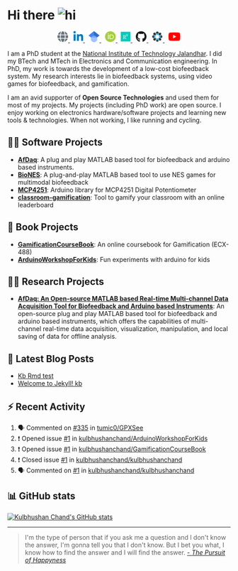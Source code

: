 <!--
**kulbhushanchand/kulbhushanchand** is a ✨ _special_ ✨ repository because its `README.md` (this file) appears on your GitHub profile.

Here are some ideas to get you started:

- 🔭 I’m currently working on ...
- 🌱 I’m currently learning ...
- 👯 I’m looking to collaborate on ...
- 🤔 I’m looking for help with ...
- 💬 Ask me about ...
- 📫 How to reach me: ...
- 😄 Pronouns: ...
- ⚡ Fun fact: ...
-->

# Hi there <img src="https://media.giphy.com/media/hvRJCLFzcasrR4ia7z/giphy.gif" width="25px" alt="hi">

<p align="center">

  <a href="https://kulbhushanchand.github.io/" title="Personal Website">
    <img src="assets\globe-solid.svg" height="25px" alt="link-logo" />
  </a>
&nbsp;  
  <a href="https://www.linkedin.com/in/kulbhushan-chand/" title="LinkedIn">
    <img src="assets\linkedin-in-brands.svg" height="25px" alt="linkedin-logo" />
  </a>
&nbsp;
  <a href="https://scholar.google.co.in/citations?user=s9_oY5MAAAAJ&hl" title="Google Scholar">
    <img src="assets\Google_Scholar_logo.svg" height="25px" alt="google-scholar-logo" />
  </a>
&nbsp;
  <a href="https://orcid.org/0000-0001-6502-0748" title="ORCID">
    <img src="assets\orcid-brands.svg" height="25px" alt="orcid-logo" />
  </a>
&nbsp;
  <a href="https://www.researchgate.net/profile/Kulbhushan-Chand" title="ResearchGate">
    <img src="assets\researchgate-brands.svg" height="25px" alt="researchgate-logo" />
  </a>
&nbsp;
  <a href="https://github.com/kulbhushanchand" title="GitHub">
    <img src="assets\github-brands.svg" height="25px" alt="github-logo" />
  </a>
&nbsp;
  <a href="https://osf.io/wxqdj/" title="OSF">
    <img src="assets\cos-shield.png" height="25px" alt="osf-logo" />
  </a>
&nbsp;
  <a href="https://www.youtube.com/c/KulbhushanChand" title="YouTube">
    <img src="assets\youtube-brands.svg" height="25px" alt="youtube-logo" />
  </a>

</p>


I am a PhD student at the [National Institute of Technology Jalandhar](https://www.nitj.ac.in/). I did my BTech and MTech in Electronics and Communication engineering. In PhD, my work is towards the development of a low-cost biofeedback system. My research interests lie in biofeedback systems, using video games for biofeedback, and gamification.

I am an avid supporter of **Open Source Technologies** and used them for most of my projects. My projects (including PhD work) are open source. I enjoy working on electronics hardware/software projects and learning new tools & technologies. When not working, I like running and cycling.  


## 👨‍💻 Software Projects 

- [**AfDaq**](https://github.com/kulbhushanchand/AfDaq): A plug and play MATLAB based tool for biofeedback and arduino based instruments.
- [**BioNES**](https://github.com/kulbhushanchand/BioNES): A plug-and-play MATLAB based tool to use NES games for multimodal biofeedback
- [**MCP4251**](https://github.com/kulbhushanchand/MCP4251): Arduino library for MCP4251 Digital Potentiometer
- [**classroom-gamification**](https://github.com/kulbhushanchand/classroom-gamification): Tool to gamify your classroom with an online leaderboard


## 📖 Book Projects 

- [**GamificationCourseBook**](https://github.com/kulbhushanchand/GamificationCourseBook): An online coursebook for Gamification (ECX-488)
- [**ArduinoWorkshopForKids**](https://github.com/kulbhushanchand/ArduinoWorkshopForKids): Fun experiments with arduino for kids


## 👨‍🔬 Research Projects 

- [**AfDaq: An Open-source MATLAB based Real-time Multi-channel Data Acquisition Tool for Biofeedback and Arduino based Instruments**](https://doi.org/10.17605/OSF.IO/VCTJM): An open-source plug and play MATLAB based tool for biofeedback and arduino based instruments, which offers the capabilities of multi-channel real-time data acquisition, visualization, manipulation, and local saving of data for offline analysis. 


## 📕 Latest Blog Posts

<!-- BLOG-POST-LIST:START -->
- [Kb Rmd test](https://kulbhushanchand.github.io/test-rmd/)
- [Welcome to Jekyll! kb](https://kulbhushanchand.github.io/welcome-to-jekyll/)
<!-- BLOG-POST-LIST:END -->


## ⚡ Recent Activity

<!--START_SECTION:activity-->
1. 🗣 Commented on [#335](https://github.com/tumic0/GPXSee/issues/335) in [tumic0/GPXSee](https://github.com/tumic0/GPXSee)
2. ❗️ Opened issue [#1](https://github.com/kulbhushanchand/ArduinoWorkshopForKids/issues/1) in [kulbhushanchand/ArduinoWorkshopForKids](https://github.com/kulbhushanchand/ArduinoWorkshopForKids)
3. ❗️ Opened issue [#1](https://github.com/kulbhushanchand/GamificationCourseBook/issues/1) in [kulbhushanchand/GamificationCourseBook](https://github.com/kulbhushanchand/GamificationCourseBook)
4. ❗️ Closed issue [#1](https://github.com/kulbhushanchand/kulbhushanchand/issues/1) in [kulbhushanchand/kulbhushanchand](https://github.com/kulbhushanchand/kulbhushanchand)
5. 🗣 Commented on [#1](https://github.com/kulbhushanchand/kulbhushanchand/issues/1) in [kulbhushanchand/kulbhushanchand](https://github.com/kulbhushanchand/kulbhushanchand)
<!--END_SECTION:activity-->



<!--
## Online Profiles

- **Personal website**: [kulbhushanchand.github.io](http://kulbhushanchand.github.io/)
- **LinkedIn**: [kulbhushan-chand](https://www.linkedin.com/in/kulbhushan-chand)
- **Google Scholar**: [s9_oY5MAAAAJ&hl](https://scholar.google.co.in/citations?user=s9_oY5MAAAAJ&hl)
- **ORCID**: [0000-0001-6502-0748](https://orcid.org/0000-0001-6502-0748)
- **ResearchGate**: [Kulbhushan-Chand](https://www.researchgate.net/profile/Kulbhushan-Chand)
- **GitHub**: [kulbhushanchand](https://github.com/kulbhushanchand)
- **OSF**: [wxqdj](https://osf.io/wxqdj)
- **YouTube**: [KulbhushanChand](https://www.youtube.com/c/KulbhushanChand)
-->


## 📊 GitHub stats

[![Kulbhushan Chand's GitHub stats](https://github-readme-stats.vercel.app/api?username=kulbhushanchand&count_private=true&show_icons=true&theme=vue)](https://github.com/anuraghazra/github-readme-stats)


---
> I'm the type of person that if you ask me a question and I don't know the answer, I'm gonna tell you that I don't know. But I bet you what, I know how to find the answer and I will find the answer. [- *The Pursuit of Happyness*](https://www.imdb.com/title/tt0454921/) 
